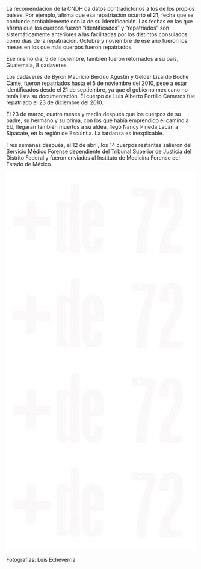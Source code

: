 <p>La recomendación de la CNDH da datos contradictorios a los de los propios países. Por ejemplo, afirma que esa repatriación ocurrió el 21, fecha que se confunde probablemente con la de su identificación. Las fechas en las que afirma que los cuerpos fueron “identificados” y “repatriados” son sistemáticamente anteriores a las facilitadas por los distintos consulados como días de la repatriación. Octubre y noviembre de ese año fueron los meses en los que más cuerpos fueron repatriados.</p>
<p>Ese mismo día, 5 de noviembre, también fueron retornados a su país, Guatemala, 8 cadaveres.</p>
<p>Los cadáveres de Byron Mauricio Berdúo Agustín y Gelder Lizardo Boche Cante, fueron repatriados hasta el 5 de noviembre del 2010, pese a estar identificados desde el 21 de septiembre, ya que el gobierno mexicano no tenía lista su documentación. El cuerpo de Luis Alberto Portillo Cameros fue repatriado el 23 de diciembre del 2010.</p>
<p>El 23 de marzo, cuatro meses y medio después que los cuerpos de su padre, su hermano y su prima, con los que había emprendido el camino a EU, llegaran también muertos a su aldea, llegó Nancy Pineda Lacán a Sipacate, en la región de Escuintla. La tardanza es inexplicable.</p>
<p>Tres semanas después, el 12 de abril, los 14 cuerpos restantes salieron del Servicio Médico Forense dependiente del Tribunal Superior de Justicia del Distrito Federal y fueron enviados al Instituto de Medicina Forense del Estado de México.</p>
<div class="row photos">
  <div class="col-md-6">
    <img src="img/home_logo.png" data-src="img/cap2_guatemala1.jpg" class="img-responsive"/>
    <img src="img/home_logo.png" data-src="img/cap2_guatemala2.jpg" class="img-responsive no-margin"/>
  </div>
  <div class="col-md-6">
    <img src="img/home_logo.png" data-src="img/cap2_guatemala3.jpg" class="img-responsive"/>
    <img src="img/home_logo.png" data-src="img/cap2_guatemala4.jpg" class="img-responsive no-margin"/>
  </div>
</div>
<p class="image-credit">Fotografías: Luis Echeverría</p>
